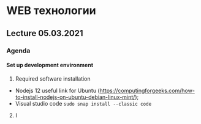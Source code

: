 # WEB технологии

## Lecture 05.03.2021

### Agenda

#### Set up development environment

1. Required software installation
* Nodejs 12 useful link for Ubuntu (https://computingforgeeks.com/how-to-install-nodejs-on-ubuntu-debian-linux-mint/);
* Visual studio code `sudo snap install --classic code`
2. I